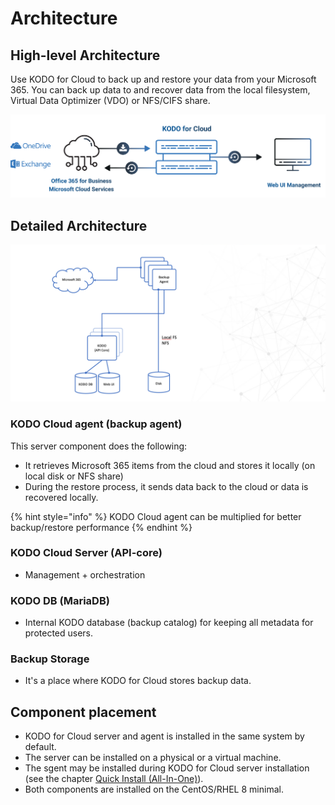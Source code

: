 # Architecture

## High-level Architecture

Use KODO for Cloud to back up and restore your data from your Microsoft 365. You can back up data to and recover data from the local filesystem, Virtual Data Optimizer \(VDO\) or NFS/CIFS share. 

![](../.gitbook/assets/kodo-for-cloud-architecture.png)

## Detailed Architecture

![](../.gitbook/assets/kodo-for-cloud-detailed-architecture.png)

### KODO Cloud agent \(backup agent\)

This server component does the following:

* It retrieves Microsoft 365 items from the cloud and stores it locally \(on local disk or NFS share\)
* During the restore process, it sends data back to the cloud or data is recovered locally. 

{% hint style="info" %}
KODO Cloud agent can be multiplied for better backup/restore performance
{% endhint %}

### KODO Cloud Server \(API-core\)

* Management + orchestration

### KODO DB \(MariaDB\) 

* Internal KODO database \(backup catalog\) for keeping all metadata for protected users. 

### Backup Storage

* It's a place where KODO for Cloud stores backup data.

## Component placement

* KODO for Cloud server and agent is installed in the same system by default. 
* The server can be installed on a physical or a virtual machine.
* The sgent may be installed during KODO for Cloud server installation \(see the chapter  [Quick Install \(All-In-One\)](../deployment/quick-install-all-in-one.md)\).
* Both components are installed on the CentOS/RHEL 8 minimal.

